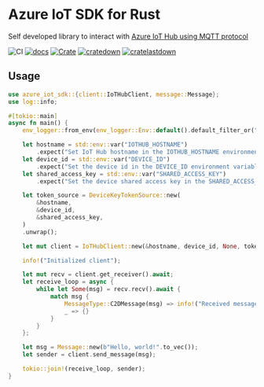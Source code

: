 # Azure IoT SDK for Rust

Self developed library to interact with [Azure IoT Hub using MQTT protocol](https://docs.microsoft.com/en-us/azure/iot-hub/iot-hub-mqtt-support)

![CI](https://github.com/damienpontifex/azure-iot-sdk-rs/workflows/CI/badge.svg)
[![docs](https://docs.rs/azure_iot_sdk/badge.svg)](https://docs.rs/azure_iot_sdk)
[![Crate](https://img.shields.io/crates/v/azure_iot_sdk.svg)](https://crates.io/crates/azure_iot_sdk)
[![cratedown](https://img.shields.io/crates/d/azure_iot_sdk.svg)](https://crates.io/crates/azure_iot_sdk)
[![cratelastdown](https://img.shields.io/crates/dv/azure_iot_sdk.svg)](https://crates.io/crates/azure_iot_sdk)

## Usage

```rust
use azure_iot_sdk::{client::IoTHubClient, message::Message};
use log::info;

#[tokio::main]
async fn main() {
    env_logger::from_env(env_logger::Env::default().default_filter_or("info")).init();

    let hostname = std::env::var("IOTHUB_HOSTNAME")
        .expect("Set IoT Hub hostname in the IOTHUB_HOSTNAME environment variable");
    let device_id = std::env::var("DEVICE_ID")
        .expect("Set the device id in the DEVICE_ID environment variable");
    let shared_access_key = std::env::var("SHARED_ACCESS_KEY")
        .expect("Set the device shared access key in the SHARED_ACCESS_KEY environment variable");

    let token_source = DeviceKeyTokenSource::new(
        &hostname,
        &device_id,
        &shared_access_key,
    )
    .unwrap();

    let mut client = IoTHubClient::new(&hostname, device_id, None, token_source).await?;

    info!("Initialized client");

    let mut recv = client.get_receiver().await;
    let receive_loop = async {
        while let Some(msg) = recv.recv().await {
            match msg {
                MessageType::C2DMessage(msg) => info!("Received message {:?}", msg),
                _ => {}
            }
        }
    };

    let msg = Message::new(b"Hello, world!".to_vec());
    let sender = client.send_message(msg);

    tokio::join!(receive_loop, sender);
}
```